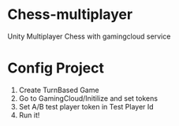 # Chess-multiplayer
Unity Multiplayer Chess with gamingcloud service

# Config Project
1. Create TurnBased Game
2. Go to GamingCloud/Initilize and set tokens
3. Set A/B test player token in Test Player Id
4. Run it!
